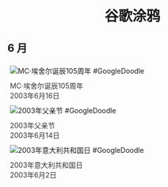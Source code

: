 
<h1 align="center"> 谷歌涂鸦 </h1>




## 6 月

<div class="image">


<img src="https://www.google.com/logos/2003/escher.gif" alt="MC·埃舍尔诞辰105周年 #GoogleDoodle" style="margin: 5px"/>
<div class="info" style="font-size: 14px; color:#333333; margin:5px"><div class="title">MC·埃舍尔诞辰105周年</div><div class="date">2003年6月16日</div></div>

<img src="https://lh3.googleusercontent.com/OZ8JUC83-WCBSUwXH3MY13G2U831ynDl5kP_T9v01XigPpsdszyJknRlzj9yb46XlhHzWoxnfl8CTMz7FFXKFTARl_OEGxCGl2vr6rJq=s660" alt="2003年父亲节 #GoogleDoodle" style="margin: 5px"/>
<div class="info" style="font-size: 14px; color:#333333; margin:5px"><div class="title">2003年父亲节</div><div class="date">2003年6月14日</div></div>

<img src="https://lh3.googleusercontent.com/FxjiSkaaVNowYZrHcNrW-_ArDqtN5_8IkrDQKLxkRNDk0zGhUMVp_NWt1ycp-qNQNRRB0M4c5ggC9vfOwfTKrc1k9i_-9TWR5hVJZfHT=s660" alt="2003年意大利共和国日 #GoogleDoodle" style="margin: 5px"/>
<div class="info" style="font-size: 14px; color:#333333; margin:5px"><div class="title">2003年意大利共和国日</div><div class="date">2003年6月2日</div></div>

</div>








